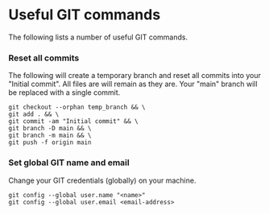 # Useful GIT commands
The following lists a number of useful GIT commands.

### Reset all commits
The following will create a temporary branch and reset all commits into your "Initial commit". 
All files are will remain as they are. Your "main" branch will be replaced with a single commit.

``` shell
git checkout --orphan temp_branch && \
git add . && \
git commit -am "Initial commit" && \
git branch -D main && \
git branch -m main && \
git push -f origin main
```

### Set global GIT name and email
Change your GIT credentials (globally) on your machine.

``` shell
git config --global user.name "<name>"
git config --global user.email <email-address>
```
